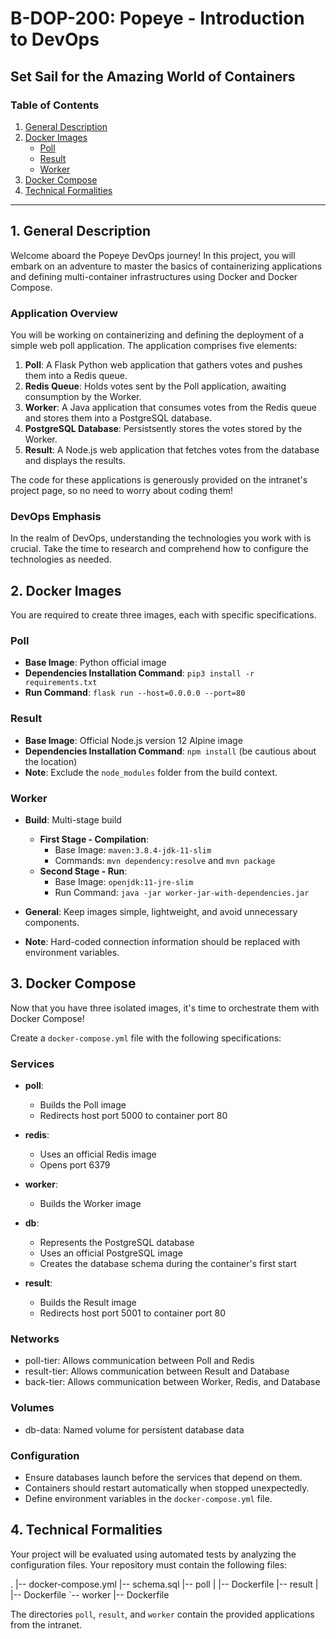 # B-DOP-200: Popeye - Introduction to DevOps

## Set Sail for the Amazing World of Containers

### Table of Contents
1. [General Description](#general-description)
2. [Docker Images](#docker-images)
   - [Poll](#poll)
   - [Result](#result)
   - [Worker](#worker)
3. [Docker Compose](#docker-compose)
4. [Technical Formalities](#technical-formalities)

---

## 1. General Description

Welcome aboard the Popeye DevOps journey! In this project, you will embark on an adventure to master the basics of containerizing applications and defining multi-container infrastructures using Docker and Docker Compose.

### Application Overview

You will be working on containerizing and defining the deployment of a simple web poll application. The application comprises five elements:

1. **Poll**: A Flask Python web application that gathers votes and pushes them into a Redis queue.
2. **Redis Queue**: Holds votes sent by the Poll application, awaiting consumption by the Worker.
3. **Worker**: A Java application that consumes votes from the Redis queue and stores them into a PostgreSQL database.
4. **PostgreSQL Database**: Persistsently stores the votes stored by the Worker.
5. **Result**: A Node.js web application that fetches votes from the database and displays the results.

The code for these applications is generously provided on the intranet's project page, so no need to worry about coding them!

### DevOps Emphasis

In the realm of DevOps, understanding the technologies you work with is crucial. Take the time to research and comprehend how to configure the technologies as needed.

## 2. Docker Images

You are required to create three images, each with specific specifications.

### Poll

- **Base Image**: Python official image
- **Dependencies Installation Command**: `pip3 install -r requirements.txt`
- **Run Command**: `flask run --host=0.0.0.0 --port=80`

### Result

- **Base Image**: Official Node.js version 12 Alpine image
- **Dependencies Installation Command**: `npm install` (be cautious about the location)
- **Note**: Exclude the `node_modules` folder from the build context.

### Worker

- **Build**: Multi-stage build
  - **First Stage - Compilation**:
    - Base Image: `maven:3.8.4-jdk-11-slim`
    - Commands: `mvn dependency:resolve` and `mvn package`
  - **Second Stage - Run**:
    - Base Image: `openjdk:11-jre-slim`
    - Run Command: `java -jar worker-jar-with-dependencies.jar`

- **General**: Keep images simple, lightweight, and avoid unnecessary components.
- **Note**: Hard-coded connection information should be replaced with environment variables.

## 3. Docker Compose

Now that you have three isolated images, it's time to orchestrate them with Docker Compose!

Create a `docker-compose.yml` file with the following specifications:

### Services

- **poll**:
  - Builds the Poll image
  - Redirects host port 5000 to container port 80

- **redis**:
  - Uses an official Redis image
  - Opens port 6379

- **worker**:
  - Builds the Worker image

- **db**:
  - Represents the PostgreSQL database
  - Uses an official PostgreSQL image
  - Creates the database schema during the container's first start

- **result**:
  - Builds the Result image
  - Redirects host port 5001 to container port 80

### Networks

- poll-tier: Allows communication between Poll and Redis
- result-tier: Allows communication between Result and Database
- back-tier: Allows communication between Worker, Redis, and Database

### Volumes

- db-data: Named volume for persistent database data

### Configuration

- Ensure databases launch before the services that depend on them.
- Containers should restart automatically when stopped unexpectedly.
- Define environment variables in the `docker-compose.yml` file.

## 4. Technical Formalities

Your project will be evaluated using automated tests by analyzing the configuration files. Your repository must contain the following files:

.
|-- docker-compose.yml
|-- schema.sql
|-- poll
|   |-- Dockerfile
|-- result
|   |-- Dockerfile
`-- worker
    |-- Dockerfile

The directories `poll`, `result`, and `worker` contain the provided applications from the intranet.
